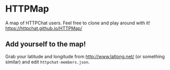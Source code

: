 # HTTPMap
A map of HTTPChat users. Feel free to clone and play around with it!
https://httpchat.github.io/HTTPMap/

## Add yourself to the map!
Grab your latitude and longitude from http://www.latlong.net/ (or something similar) and edit `httpchat-members.json`.

